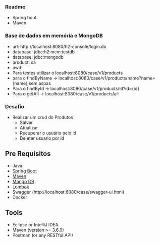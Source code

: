 ### Readme

- Spring boot
- Maven

### Base de dados em memória e MongoDB

- url: http://localhost:8080/h2-console/login.do
- database: jdbc:h2:mem:testdb
- database: jdbc:mongodb
- product: sa
- pwd:
- Para testes utilizar o localhost:8080/case/v1/products
- para o findByName -> localhost:8080/case/v1/products/name?name={name} sem aspas
- Para o findById -> localhost:8080/case/v1/products/id?id={id}
- Para o getAll -> localhost:8080/case/v1/products/all

### Desafio

- Realizar um crud do Produtos
    - Salvar
    - Atualizar
    - Recuperar o usuário pelo id
    - Deletar usuario por id

## Pre Requisitos
- Java
- [Spring Boot](https://spring.io/projects/spring-boot)
- [Maven](https://maven.apache.org/guides/index.html)
- [Mongo DB](https://docs.mongodb.com/guides/)
- [Lombok](https://objectcomputing.com/resources/publications/sett/january-2010-reducing-boilerplate-code-with-project-lombok)
- Swagger (http://localhost:8080/case/swagger-ui.html)
- Docker

## Tools
- Eclipse or IntelliJ IDEA 
- Maven (version >= 3.6.0)
- Postman (or any RESTful API)


<br/>
